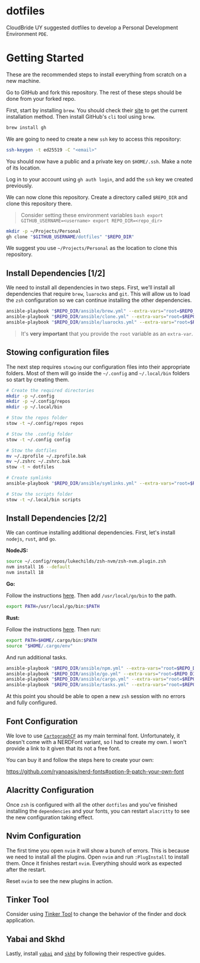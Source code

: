dotfiles
===

CloudBride UY suggested dotfiles to develop a Personal Development Environment `PDE`.

# Getting Started

These are the recommended steps to install everything from scratch on a new machine.

Go to GitHub and fork this repository. The rest of these steps should be done from your forked repo.

First, start by installing `brew`. You should check their [site](https://brew.sh/) to get the
current installation method. Then install GitHub's `cli` tool using `brew`.

```bash
brew install gh
```

We are going to need to create a new `ssh` key to access this repository:

```bash
ssh-keygen -t ed25519 -C "<email>"
```

You should now have a public and a private key on `$HOME/.ssh`. Make a note of its location.

Log in to your account using `gh auth login`, and add the `ssh` key we created previously.

We can now clone this repository. Create a directory called `$REPO_DIR` and clone
this repository there.

> Consider setting these environment variables
    ```bash
    export GITHUB_USERNAME=<username>
    export REPO_DIR=<repo_dir>
    ```

```bash
mkdir -p ~/Projects/Personal
gh clone "$GITHUB_USERNAME/dotfiles" "$REPO_DIR"
```

We suggest you use `~/Projects/Personal` as the location to clone this repository.

## Install Dependencies [1/2]

We need to install all dependencies in two steps. First, we'll install all dependencies that require
`brew`, `luarocks` and `git`. This will allow us to load the `zsh` configuration so we can continue
installing the other dependencies.

```bash
ansible-playbook "$REPO_DIR/ansible/brew.yml" --extra-vars="root=$REPO_DIR"
ansible-playbook "$REPO_DIR/ansible/clone.yml" --extra-vars="root=$REPO_DIR"
ansible-playbook "$REPO_DIR/ansible/luarocks.yml" --extra-vars="root=$REPO_DIR"
```

> It's **very important** that you provide the `root` variable as an `extra-var`.

## Stowing configuration files

The next step requires `stowing` our configuration files into their appropriate folders. Most of them
will go inside the `~/.config` and `~/.local/bin` folders so start by creating them.

```bash
# Create the required directories
mkdir -p ~/.config
mkdir -p ~/.config/repos
mkdir -p ~/.local/bin

# Stow the repos folder
stow -t ~/.config/repos repos

# Stow the .config folder
stow -t ~/.config config

# Stow the dotfiles
mv ~/.zprofile ~/.zprofile.bak
mv ~/.zshrc ~/.zshrc.bak
stow -t ~ dotfiles

# Create symlinks
ansible-playbook "$REPO_DIR/ansible/symlinks.yml" --extra-vars="root=$REPO_DIR"

# Stow the scripts folder
stow -t ~/.local/bin scripts
```

## Install Dependencies [2/2]

We can continue installing additional dependencies. First, let's install `nodejs`, `rust`, and `go`.

**NodeJS:**

```bash
source ~/.config/repos/lukechilds/zsh-nvm/zsh-nvm.plugin.zsh
nvm install 16 --default
nvm install 18
```

**Go:**

Follow the instructions [here](https://go.dev/doc/install). Then add `/usr/local/go/bin` to the path.

```bash
export PATH=/usr/local/go/bin:$PATH
```

**Rust:**

Follow the instructions [here](https://www.rust-lang.org/tools/install). Then run:

```bash
export PATH=$HOME/.cargo/bin:$PATH
source "$HOME/.cargo/env"
```

And run additional tasks.

```bash
ansible-playbook "$REPO_DIR/ansible/npm.yml" --extra-vars="root=$REPO_DIR"
ansible-playbook "$REPO_DIR/ansible/go.yml" --extra-vars="root=$REPO_DIR"
ansible-playbook "$REPO_DIR/ansible/cargo.yml" --extra-vars="root=$REPO_DIR"
ansible-playbook "$REPO_DIR/ansible/tasks.yml" --extra-vars="root=$REPO_DIR"
```

At this point you should be able to open a new `zsh` session with no errors and fully configured.

## Font Configuration

We love to use [`CartographCF`](https://connary.com/cartograph.html) as my main terminal font.
Unfortunately, it doesn't come with a NERDFont variant, so I had to create my own. I won't provide
a link to it given that its not a free font.

You can buy it and follow the steps here to create your own:

https://github.com/ryanoasis/nerd-fonts#option-9-patch-your-own-font

## Alacritty Configuration

Once `zsh` is configured with all the other `dotfiles` and you've finished installing the `dependencies`
and your fonts, you can restart `alacritty` to see the new configuration taking effect.

## Nvim Configuration

The first time you open `nvim` it will show a bunch of errors. This is because we need to install all
the plugins. Open `nvim` and run `:PlugInstall` to install them. Once it finishes restart `nvim`.
Everything should work as expected after the restart.

Reset `nvim` to see the new plugins in action.

## Tinker Tool

Consider using [Tinker Tool](http://www.bresink.com/osx/TinkerToolOverview.html) to change the behavior of
the finder and dock application.

## Yabai and Skhd

Lastly, install [`yabai`](https://github.com/koekeishiya/yabai)
and [`skhd`](https://github.com/koekeishiya/skhd) by following their respective guides.
